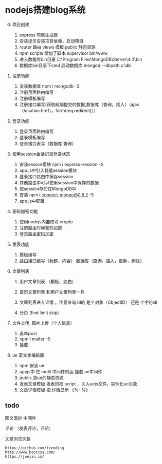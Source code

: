 # nodejs搭建blog系统

0. 项目创建
    1. express 项目生成器 
    2. 安装提示安装项目依赖，启动项目
    3. router 路由   views 模板   public  静态资源
    4. npm scripts  增加了脚本    supervisor  bin/www
    5. 进入数据库bin目录 C:\Program Files\MongoDB\Server\4.0\bin
    6. 数据库bin目录下cmd  启动数据库 mongod --dbpath c:\db 
1. 注册功能
    1. 安装数据库 npm i mongodb -S
    2. 注册页面路由编写
    3. 注册模板编写
    4. 注册接口编写(获取前端提交的数据,数据库（查询，插入）（ajax（location.href），form(req.redirect)）)
2. 登录功能
    1. 登录页面路由编写
    2. 登录模板编写
    3. 登录接口表写（数据库 查询）
3. 使用session会话记录登录状态
    1. 安装sesson模块   npm i express-session -S
    2. app.js中引入挂载session模块
    3. 登录接口路由中保存session
    4. 其他路由中可以使用session中保存的数据
    5. 把session存贮在MongoDB中  
    6. 安装 npm i connect-mongo@0.8.2 -S
    7. app.js中配置
4. 密码加密功能
    1. 使用nodejs内置模块 crypto 
    2. 注册路由时候密码加密
    3. 登录路由密码加密
   
5. 发表功能
    1.  模板编写
    2.  路由接口编写（标题，内容） 数据库（查询，插入，更新，删除）
6. 文章列表
    1. 用户文章列表 （模板，路由）

    2. 首页文章列表   和用户文章列表一样

    3. 文章列表进入详情 ，注意查询 id的 是个对象（ObjectID） 还是 个字符串
    4. 分页 (find limit  skip)
7. 文件上传, 图片上传（个人信息）
    1. 表单post
    2. npm i multer -S  
    3. 挂载
8.  ue 富文本编辑器 
    1.  npm 安装 ue
    2.  appjs中 在 mutil 中间件前面 挂载  ue中间件
    3.  public 放ue的静态资源
    4.  发表文章模板   发表的框  script    ，引入uejs文件，实例化ue对象
    5.  文章详情模板 把 详情显示   《%- %》
## todo

   图文混排  中间件

   评论 （发表评论，评论）

   文章浏览次数
   
```
https://github.com/trending
http://www.bootcss.com/
https://juejin.im/

```





